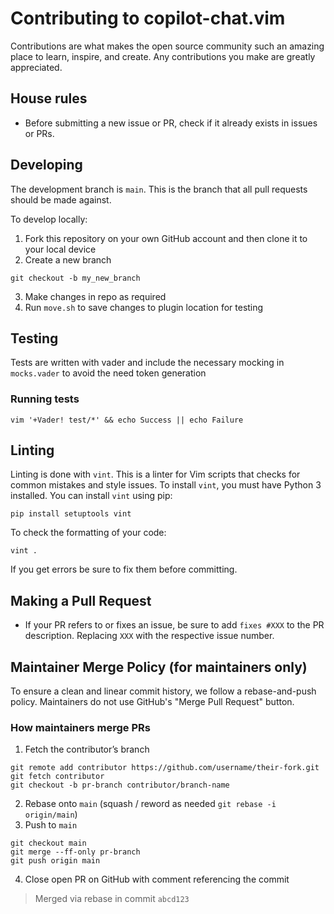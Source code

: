 # Contributing to copilot-chat.vim
Contributions are what makes the open source community such an amazing place to learn, inspire, and create. Any contributions you make are greatly appreciated.

## House rules
- Before submitting a new issue or PR, check if it already exists in issues or PRs.

## Developing
The development branch is `main`. This is the branch that all pull requests should be made against.

To develop locally:
1. Fork this repository on your own GitHub account and then clone it to your local device
2. Create a new branch
```
git checkout -b my_new_branch
```
3. Make changes in repo as required
4. Run `move.sh` to save changes to plugin location for testing

## Testing
Tests are written with vader and include the necessary mocking in `mocks.vader` to avoid the need token generation

### Running tests
```
vim '+Vader! test/*' && echo Success || echo Failure
```

## Linting
Linting is done with `vint`. This is a linter for Vim scripts that checks for common mistakes and style issues.
To install `vint`, you must have Python 3 installed. You can install `vint` using pip:

```
pip install setuptools vint
```

To check the formatting of your code:
```
vint .
```
If you get errors be sure to fix them before committing.

## Making a Pull Request
- If your PR refers to or fixes an issue, be sure to add `fixes #XXX` to the PR description. Replacing `XXX` with the respective issue number.

[issues]: https://github.com/DanBradbury/copilot-chat.vim/issues
[PRs]: https://github.com/DanBradbury/copilot-chat.vim/pulls

## Maintainer Merge Policy (for maintainers only)
To ensure a clean and linear commit history, we follow a rebase-and-push policy. Maintainers do not use GitHub's "Merge Pull Request" button.

### How maintainers merge PRs
1. Fetch the contributor’s branch
```
git remote add contributor https://github.com/username/their-fork.git
git fetch contributor
git checkout -b pr-branch contributor/branch-name
```
2. Rebase onto `main` (squash / reword as needed `git rebase -i origin/main`)
3. Push to `main`
```
git checkout main
git merge --ff-only pr-branch
git push origin main
```
4. Close open PR on GitHub with comment referencing the commit
> Merged via rebase in commit `abcd123`